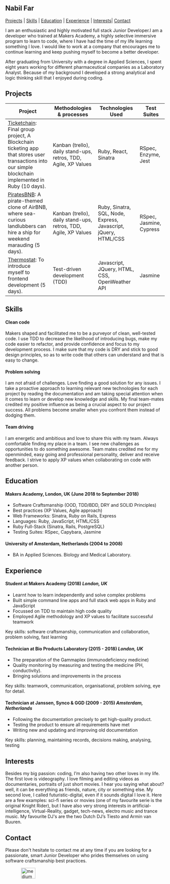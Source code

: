 ## Nabil Far

 [Projects](#projects) | [Skills](#skills) | [Education](#education) | [Experience](#experience) | [Interests](#interests)| [Contact](#contact)

I am an enthusiastic and highly motivated full stack Junior Developer.I am a developer who trained at Makers Academy, a highly selective immersive program to learn to code, where I have had the time of my life learning something I love. I would like to work at a company that encourages me to continue learning and keep pushing myself to become a better developer. 

After graduating from University with a degree in Applied Sciences, I spent eight years working for different pharmaceutical companies as a Laboratory Analyst. Because of my background I developed a strong analytical and logic thinking skill that I enjoyed during coding. 

## Projects

| Project | Methodologies & processes | Technologies Used | Test Suites|
|--|--|--|--|
| [Ticketchain](https://github.com/bilfar/Blockchain-ticketing-app): Final group project, A Blockchain ticketing app that stores user transactions into our simple blockchain implemented in Ruby (10 days). |Kanban (trello), daily stand-ups, retros, TDD, Agile, XP Values | Ruby, React, Sinatra  | RSpec, Enzyme, Jest  |
| [PiratesBNB](https://github.com/bilfar/Makers-BNB): A pirate-themed clone of AirBNB, where sea-curious landlubbers can hire a ship for weekend marauding (5 days). | Kanban (trello), daily stand-ups, retros, TDD, Agile, XP Values | Ruby, Sinatra, SQL, Node, Express, Javascript, jQuery, HTML/CSS | RSpec, Jasmine, Cypress |
| [Thermostat](https://github.com/bilfar/Makers-BNB): To introduce myself to frontend development (5 days). | Test-driven development (TDD) | Javascript, JQuery, HTML, CSS, OpenWeather API | Jasmine |
## Skills

#### Clean code
Makers shaped and facilitated me to be a purveyor of clean, well-tested code. I use TDD to decrease the likelihood of introducing bugs, make my code easier to refactor, and provide confidence and focus to my development process. I make sure that my code is DRY and stick to good design principles, so as to write code that others can understand and that is easy to change. 
 
#### Problem solving
I am not afraid of challenges. Love finding a good solution for any issues. I take a proactive approach to learning relevant new technologies for each project by reading the documentation and am taking special attention when it comes to learn or develop new knowledge and skills. My final team-mates credited my positive influence as being a crucial aspect to our project success. All problems become smaller when you confront them instead of dodging them.

#### Team driving 
I am energetic and ambitious and love to share this with my team. Always comfortable finding my place in a team. I see new challenges as opportunities to do something awesome. Team mates credited me for my openminded, easy going and professional personality, deliver and receive feedback. I strive to apply XP values when collaborating on code with another person.

## Education

#### Makers Academy, London, UK (June 2018 to September 2018)

- Software Craftsmanship (OOD, TDD/BDD, DRY and SOLID Principles)
- Best practices (XP Values, Agile approach)
- Web Frameworks: Sinatra, Ruby on Rails, Express
- Languages: Ruby, JavaScript, HTML/CSS 
- Ruby Full-Stack (Sinatra, Rails, PostgreSQL)
- Testing Suites: RSpec, Capybara, Jasmine

#### University of Amsterdam, Netherlands (2004 to 2008)
- BA in Applied Sciences. Biology and Medical Laboratory.  

## Experience

#### Student at Makers Academy (2018) *London, UK*

- Learnt how to learn independently and solve complex problems
- Built simple command line apps and full stack web apps in Ruby and JavaScript
- Focussed on TDD to maintain high code quality
- Employed Agile methodology and XP values to facilitate successful teamwork

Key skills: software craftsmanship, communication and collaboration, problem solving, fast learning

#### Technician at Bio Products Laboratory (2015 - 2018) *London, UK*

- The preparation of the Gammaplex (immunodeficiency medicine)
- Quality monitoring by measuring and testing the medicine (PH, conductivity).
- Bringing solutions and improvements in the process

Key skills: teamwork, communication, organisational, problem solving, eye for detail.

#### Technician at Janssen, Synco & GGD (2009 - 2015) *Amsterdam, Netherlands*

- Following the documentation precisely to get high-quality product.
- Testing the product to ensure all requirements have met 
- Writing new and updating and improving old documentation

Key skills: planning, maintaining records, decisions making, analysing, testing

## Interests
Besides my big passion: coding,  I’m also having two other loves in my life. The first love is videography. I love filming and editing videos as documentaries, portraits of just short movies. I hear you saying what about? well, it can be everything as friends, nature, city or something else. My second love, I called futuristic-digital, even if it sounds digital I love it. Here are a few examples: sci-fi series or movies (one of my favourite serie is the original Knight Rider), but I have also very strong interests in artificial-intelligence, Virtual-Reality, gadget, tech-news, electro music and trance music. My favourite DJ's are the two Dutch DJ’s Tiesto and Armin van Buuren.  

## Contact

Please don't hesitate to contact me at any time if you are looking for a passionate, smart Junior Developer who prides themselves on using software craftsmanship best practices.


<p align="left">
 
   <a href="mailto:nabilfar.contact@gmail.com">
    <img src="https://i.imgur.com/LHIhU8v.png" alt="medium" hspace="50" height="34" width="45">
  </a>
</p>

